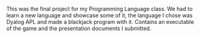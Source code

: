 This was the final project for my Programming Language class. We had to learn a new language and showcase some of it, the language I chose was Dyalog APL and made a blackjack program with it. Contains an executable of the game and the presentation documents I submitted.
